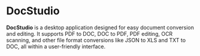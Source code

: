 # DocStudio
**DocStudio** is a desktop application designed for easy document conversion and editing. It supports PDF to DOC, DOC to PDF, PDF editing, OCR scanning, and other file format conversions like JSON to XLS and TXT to DOC, all within a user-friendly interface.
